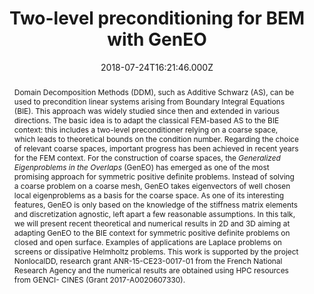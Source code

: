 ---
title: Two-level preconditioning for BEM with GenEO
event: 25th International Domain Decomposition Conference
event_url: 'https://dd25.math.mun.ca'

location: 'Memorial University of Newfoundland, St John''s, Canada'


abstract: >-
  Domain Decomposition Methods (DDM), such as Additive Schwarz (AS), can be used
  to precondition linear systems arising from Boundary Integral Equations (BIE).
  This approach was widely studied since then and extended in various
  directions. The basic idea is to adapt the classical FEM-based AS to the BIE
  context: this includes a two-level preconditioner relying on a coarse space,
  which leads to theoretical bounds on the condition number. Regarding the
  choice of relevant coarse spaces, important progress has been achieved in
  recent years for the FEM context. For the construction of coarse spaces, the
  *Generalized Eigenproblems in the Overlaps* (GenEO) has emerged as one of the
  most promising approach for symmetric positive definite problems. Instead of
  solving a coarse problem on a coarse mesh, GenEO takes eigenvectors of well
  chosen local eigenproblems as a basis for the coarse space. As one of its
  interesting features, GenEO is only based on the knowledge of the stiffness
  matrix elements and discretization agnostic, left apart a few reasonable
  assumptions. In this talk, we will present recent theoretical and numerical
  results in 2D and 3D aiming at adapting GenEO to the BIE context for symmetric
  positive definite problems on closed and open surface. Examples of
  applications are Laplace problems on screens or dissipative Helmholtz
  problems. This work is supported by the project NonlocalDD, research grant
  ANR-15-CE23-0017-01 from the French National Research Agency and the numerical
  results are obtained using HPC resources from GENCI- CINES (Grant
  2017-A0020607330).
summary: ''

date: "2018-07-24T16:21:46.000Z"
date_end: ""
all_day: true

publishDate: "2018-09-20T16:21:46.000Z"

authors: []

tags:
  - BEM
  - DDM
  - Boundary integral method
  - domain decomposition method


projects: []
featured: false
url_pdf: ''
url_slides: ''
url_video: ''
url_code: ''
math: false

---